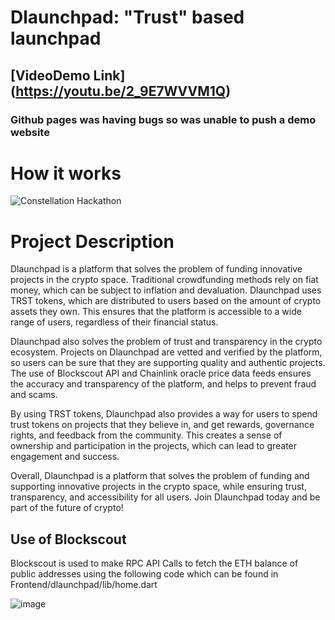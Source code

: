 # Dlaunchpad: "Trust" based launchpad
## [VideoDemo Link] (https://youtu.be/2_9E7WVVM1Q)
### Github pages was having bugs so was unable to push a demo website
# How it works
![Constellation Hackathon](https://github.com/an-ku-sh/dlaunchpad/assets/110815021/80daeb31-f9f4-4aa0-827e-f1628be0a7cd)
# Project Description
Dlaunchpad is a platform that solves the problem of funding innovative projects in the crypto space. Traditional crowdfunding methods rely on fiat money, which can be subject to inflation and devaluation. Dlaunchpad uses TRST tokens, which are distributed to users based on the amount of crypto assets they own. This ensures that the platform is accessible to a wide range of users, regardless of their financial status.

Dlaunchpad also solves the problem of trust and transparency in the crypto ecosystem. Projects on Dlaunchpad are vetted and verified by the platform, so users can be sure that they are supporting quality and authentic projects. The use of Blockscout API and Chainlink oracle price data feeds ensures the accuracy and transparency of the platform, and helps to prevent fraud and scams.

By using TRST tokens, Dlaunchpad also provides a way for users to spend trust tokens on projects that they believe in, and get rewards, governance rights, and feedback from the community. This creates a sense of ownership and participation in the projects, which can lead to greater engagement and success.

Overall, Dlaunchpad is a platform that solves the problem of funding and supporting innovative projects in the crypto space, while ensuring trust, transparency, and accessibility for all users. Join Dlaunchpad today and be part of the future of crypto!

## Use of Blockscout
Blockscout is used to make RPC API Calls to fetch the ETH balance of public addresses using the following code which can be found in Frontend/dlaunchpad/lib/home.dart

![image](https://github.com/an-ku-sh/dlaunchpad/assets/110815021/23274e3d-034a-4319-898c-27be29bc292d)


